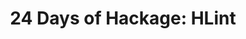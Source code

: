 ---
title: ! '24 Days of Hackage: HLint'
url: https://ocharles.org.uk/blog/posts/2012-12-05-24-days-of-hackage-hlint.html
authors:
- Oliver Charles
type: article
tags:
- HLint
doHaskell-type: blog post
dohaskell-year: 2012
---